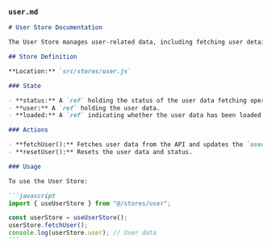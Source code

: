 ### `user.md`

````markdown
# User Store Documentation

The User Store manages user-related data, including fetching user details from the API.

## Store Definition

**Location:** `src/stores/user.js`

### State

- **status:** A `ref` holding the status of the user data fetching operation.
- **user:** A `ref` holding the user data.
- **loaded:** A `ref` indicating whether the user data has been loaded.

### Actions

- **fetchUser():** Fetches user data from the API and updates the `user` state. Logs out the user if an error occurs.
- **resetUser():** Resets the user data and status.

### Usage

To use the User Store:

```javascript
import { useUserStore } from "@/stores/user";

const userStore = useUserStore();
userStore.fetchUser();
console.log(userStore.user); // User data
```
````
